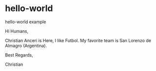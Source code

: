 # hello-world
hello-world example

Hi Humans,

Christian Anceri is Here, I like Futbol. My favorite team is San Lorenzo de Almagro (Argentina).

Best Regards,

Christian

